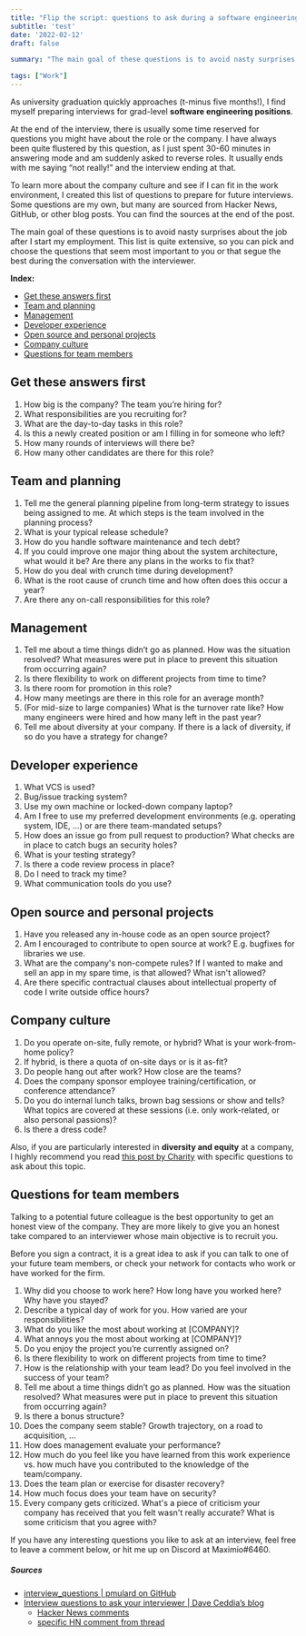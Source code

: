 ```yaml
---
title: "Flip the script: questions to ask during a software engineering interview 🙋"
subtitle: 'test'
date: '2022-02-12'
draft: false

summary: "The main goal of these questions is to avoid nasty surprises about the job after I start my employment. This list is quite extensive, so you can pick and choose the questions that seem most important to you or that segue the best during the conversation with the interviewer."

tags: ["Work"]
---
```


As university graduation quickly approaches (t-minus five months!), I find myself preparing interviews for grad-level **software engineering positions**.

At the end of the interview,  there is usually some time reserved for questions you might have about the role or the company. I have always been quite flustered by this question, as I just spent 30-60 minutes in answering mode and am suddenly asked to reverse roles. It usually ends with me saying “not really!” and the interview ending at that.

To learn more about the company culture and see if I can fit in the work environment, I created this list of questions to prepare for future interviews. Some questions are my own, but many are sourced from Hacker News, GitHub, or other blog posts. You can find the sources at the end of the post.

The main goal of these questions is to avoid nasty surprises about the job after I start my employment. This list is quite extensive, so you can pick and choose the questions that seem most important to you or that segue the best during the conversation with the interviewer.

**Index:**

- [Get these answers first](#get-these-answers-first)
- [Team and planning](#team-and-planning)
- [Management](#management)
- [Developer experience](#developer-experience)
- [Open source and personal projects](#open-source-and-personal-projects)
- [Company culture](#company-culture)
- [Questions for team members](#questions-for-team-members)

## Get these answers first

1. How big is the company? The team you’re hiring for?
2. What responsibilities are you recruiting for?
3. What are the day-to-day tasks in this role?
4. Is this a newly created position or am I filling in for someone who left?
5. How many rounds of interviews will there be?
6. How many other candidates are there for this role?

## Team and planning

1. Tell me the general planning pipeline from long-term strategy to issues being assigned to me. At which steps is the team involved in the planning process?
2. What is your typical release schedule?
3. How do you handle software maintenance and tech debt?
4. If you could improve one major thing about the system architecture, what would it be? Are there any plans in the works to fix that?
5. How do you deal with crunch time during development?
6. What is the root cause of crunch time and how often does this occur a year?
7. Are there any on-call responsibilities for this role?

## Management

1. Tell me about a time things didn’t go as planned. How was the situation resolved? What measures were put in place to prevent this situation from occurring again?
2. Is there flexibility to work on different projects from time to time?
3. Is there room for promotion in this role?
4. How many meetings are there in this role for an average month?
5. (For mid-size to large companies) What is the turnover rate like? How many engineers were hired and how many left in the past year?
6. Tell me about diversity at your company. If there is a lack of diversity, if so do you have a strategy for change?

## Developer experience

1. What VCS is used?
2. Bug/issue tracking system?
3. Use my own machine or locked-down company laptop?
4. Am I free to use my preferred development environments (e.g. operating system, IDE, …) or are there team-mandated setups?
5. How does an issue go from pull request to production? What checks are in place to catch bugs an security holes?
6. What is your testing strategy?
7. Is there a code review process in place?
8. Do I need to track my time?
9. What communication tools do you use?

## Open source and personal projects

1. Have you released any in-house code as an open source project?
2. Am I encouraged to contribute to open source at work? E.g. bugfixes for libraries we use.
3. What are the company's non-compete rules? If I wanted to make and sell an app in my spare time, is that allowed? What isn't allowed?
4. Are there specific contractual clauses about intellectual property of code I write outside office hours?

## Company culture

1. Do you operate on-site, fully remote, or hybrid?  What is your work-from-home policy?
2. If hybrid, is there a quota of on-site days or is it as-fit?
3. Do people hang out after work? How close are the teams?
4. Does the company sponsor employee training/certification, or conference attendance?
5. Do you do internal lunch talks, brown bag sessions or show and tells? What topics are covered at these sessions (i.e. only work-related, or also personal passions)?
6. Is there a dress code?

Also, if you are particularly interested in **diversity and equity** at a company, I highly recommend you read [this post by Charity](https://charity.wtf/2022/01/29/how-can-you-tell-if-the-company-youre-interviewing-with-is-rotten-on-the-inside/) with specific questions to ask about this topic.

## Questions for team members


Talking to a potential future colleague is the best opportunity to get an honest view of the company. They are more likely to give you an honest take compared to an interviewer whose main objective is to recruit you.

Before you sign a contract, it is a great idea to ask if you can talk to one of your future team members, or check your network for contacts who work or have worked for the firm.

1. Why did you choose to work here? How long have you worked here? Why have you stayed?
2. Describe a typical day of work for you. How varied are your responsibilities?
3. What do you like the most about working at [COMPANY]?
4. What annoys you the most about working at [COMPANY]?
5. Do you enjoy the project you’re currently assigned on?
6. Is there flexibility to work on different projects from time to time?
7. How is the relationship with your team lead? Do you feel involved in the success of your team?
8. Tell me about a time things didn’t go as planned. How was the situation resolved? What measures were put in place to prevent this situation from occurring again?
9. Is there a bonus structure?
10. Does the company seem stable? Growth trajectory, on a road to acquisition, …
11. How does management evaluate your performance?
12. How much do you feel like you have learned from this work experience vs. how much have you contributed to the knowledge of the team/company.
13. Does the team plan or exercise for disaster recovery?
14. How much focus does your team have on security?
15. Every company gets criticized. What's a piece of criticism your company has received that you felt wasn't really accurate? What is some criticism that you agree with?

If you have any interesting questions you like to ask at an interview, feel free to leave a comment below, or hit me up on Discord at Maximio#6460.

##### Sources

- [interview_questions | pmulard on GitHub](https://github.com/pmulard/interview_questions)
- [Interview questions to ask your interviewer | Dave Ceddia’s blog](https://daveceddia.com/interview-questions-to-ask-company/)
	- [Hacker News comments](https://news.ycombinator.com/item?id=30278290)
	- [specific HN comment from thread](https://news.ycombinator.com/item?id=30279598)


